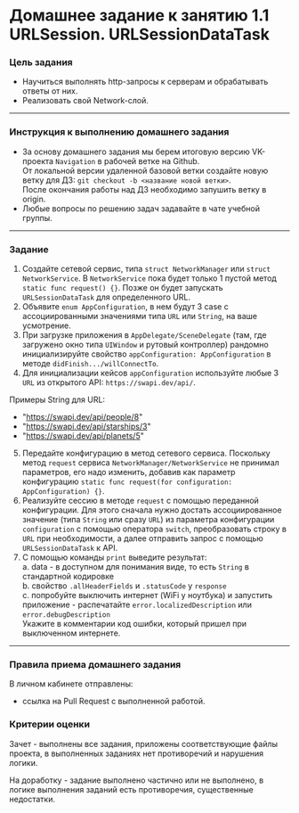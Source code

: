 # Домашнее задание к занятию 1.1 	URLSession. URLSessionDataTask

### Цель задания

- Научиться выполнять http-запросы к серверам и обрабатывать ответы от них. 
- Реализовать свой Network-слой. 

---

### Инструкция к выполнению домашнего задания 

* За основу домашнего задания мы берем итоговую версию VK-проекта `Navigation` в рабочей ветке на Github.  
От локальной версии удаленной базовой ветки создайте новую ветку для ДЗ: `git checkout -b <название новой ветки>`.  
После окончания работы над ДЗ необходимо запушить ветку в origin.
* Любые вопросы по решению задач задавайте в чате учебной группы.

---

### Задание

1. Создайте сетевой сервис, типа `struct NetworkManager` или `struct NetworkService`. В `NetworkService` пока будет только 1 пустой метод `static func request() {}`. Позже он будет запускать `URLSessionDataTask` для определенного URL.
2. Объявите `enum AppConfiguration`, в нем будут 3 case с ассоциированными значениями типа `URL` или `String`, на ваше усмотрение.
3.  При загрузке приложения в `AppDelegate/SceneDelegate` (там, где загружено окно типа `UIWindow` и рутовый контроллер) рандомно инициализируйте свойство `appConfiguration: AppConfiguration` в методе `didFinish.../willConnectTo`.
4.  Для инициализации кейсов `appConfiguration` используйте любые 3 `URL` из открытого API: `https://swapi.dev/api/`. 

Примеры String для URL: 
* "https://swapi.dev/api/people/8"
* "https://swapi.dev/api/starships/3"
* "https://swapi.dev/api/planets/5"

5. Передайте конфигурацию в метод сетевого сервиса. Поскольку метод `request` сервиса `NetworkManager/NetworkService` не принимал параметров, его надо изменить, добавив как параметр конфигурацию `static func request(for configuration: AppConfiguration) {}`.
6. Реализуйте сессию в методе `request` с помощью переданной конфигурации. Для этого сначала нужно достать ассоциированное значение (типа `String` или сразу `URL`) из параметра конфигурации `configuration` с помощью оператора `switch`, преобразовать строку в `URL` при необходимости, а далее отправить запрос с помощью `URLSessionDataTask` к API.
7. С помощью команды `print` выведите результат:  
  a. data - в доступном для понимания виде, то есть `String` в стандартной кодировке  
  b. свойство `.allHeaderFields` и `.statusCode` у `response`  
  c. попробуйте выключить интернет (WiFi у ноутбука) и запустить приложение - распечатайте `error.localizedDescription` или `error.debugDescription`  
  Укажите в комментарии код ошибки, который пришел при выключенном интернете.

---

### Правила приема домашнего задания

В личном кабинете отправлены:

- ссылка на Pull Request с выполненной работой.

### Критерии оценки

Зачет - выполнены все задания, приложены соответствующие файлы проекта, в выполненных заданиях нет противоречий и нарушения логики.

На доработку - задание выполнено частично или не выполнено, в логике выполнения заданий есть противоречия, существенные недостатки.
